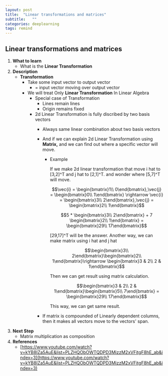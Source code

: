 ```yaml
---
layout: post
title:  "Linear transformations and matrices"
subtitle:   ""
categories: deeplearning
tags: remind
---
```

## Linear transformations and matrices
1. **What to learn**
    - What is the **Linear Transformation**
2. **Description**
    - **Transformation**
        - Take some input vector to output vector
            - = input vector moving over output vector
        - We will treat Only **Linear Transformation** In Linear Algebra
            - Special case of Transformation
                - Lines remain lines
                - Origin remains fixed
            - 2d Linear Transformation is fully discribed by two basis vectors
                - Always same linear combination about two basis vectors
                - And if we can explain 2d Linear Transformation using **Matrix,** and we can find out where a specific vector will move.
                    - Example

                        If we make 2d linear transformation that move i hat to [3,2]^T and j hat to [2,1]^T. and wonder where [5,7]^T will move.

                        $$\vec{i} = \begin{bmatrix}1\\ 0\end{bmatrix},\vec{j} = \begin{bmatrix}0\\ 1\end{bmatrix} \rightarrow \vec{i} = \begin{bmatrix}3\\ 2\end{bmatrix},\vec{j} = \begin{bmatrix}2\\ 1\end{bmatrix}$$

                        $$5 * \begin{bmatrix}3\\ 2\end{bmatrix} + 7 \begin{bmatrix}2\\ 1\end{bmatrix} = 
                        \begin{bmatrix}29\\ 17\end{bmatrix}$$

                        [29,17]^T will be the answer. Another way, we can make matrix using i hat and j hat

                        $$\begin{bmatrix}3\\ 2\end{bmatrix}\begin{bmatrix}2\\ 1\end{bmatrix}\rightarrow \begin{bmatrix}3 & 2\\ 2 & 1\end{bmatrix}$$

                        Then we can get result using matrix calculation.

                        $$\begin{bmatrix}3 & 2\\ 2 & 1\end{bmatrix}\begin{bmatrix}5\\ 7\end{bmatrix} = 
                        \begin{bmatrix}29\\ 17\end{bmatrix}$$

                        This way, we can get same result.

                - If matrix is compounded of Linearly dependent columns, then it makes all vectors move to the vectors' span.
3. **Next Step**
    - Matrix multiplication as composition
4. **References**
    - [https://www.youtube.com/watch?v=kYB8IZa5AuE&list=PLZHQObOWTQDPD3MizzM2xVFitgF8hE_ab&index=3](https://www.youtube.com/watch?v=kYB8IZa5AuE&list=PLZHQObOWTQDPD3MizzM2xVFitgF8hE_ab&index=3)
